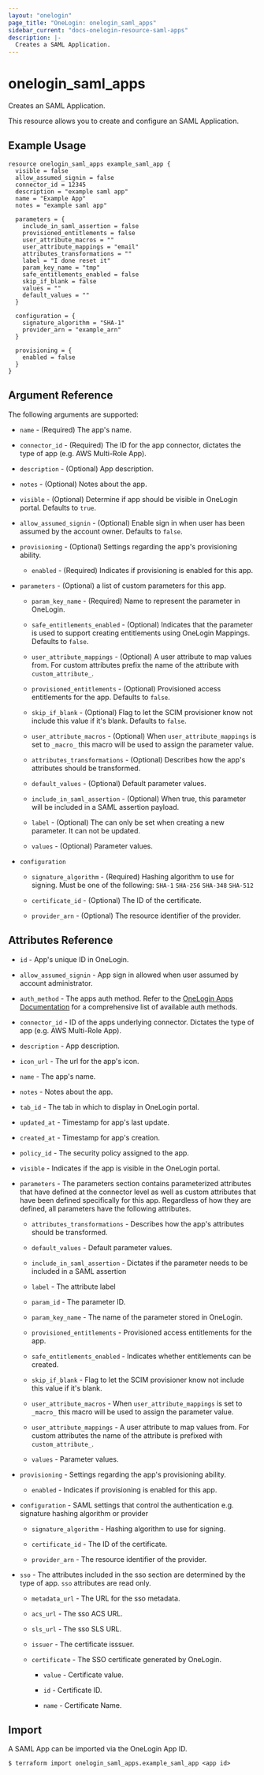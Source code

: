 ```yaml
---
layout: "onelogin"
page_title: "OneLogin: onelogin_saml_apps"
sidebar_current: "docs-onelogin-resource-saml-apps"
description: |-
  Creates a SAML Application.
---
```


# onelogin_saml_apps

Creates an SAML Application.

This resource allows you to create and configure an SAML Application.

## Example Usage

```hcl
resource onelogin_saml_apps example_saml_app {
  visible = false
  allow_assumed_signin = false
  connector_id = 12345
  description = "example saml app"
  name = "Example App"
  notes = "example saml app"

  parameters = {
    include_in_saml_assertion = false
    provisioned_entitlements = false
    user_attribute_macros = ""
    user_attribute_mappings = "email"
    attributes_transformations = ""
    label = "I done reset it"
    param_key_name = "tmp"
    safe_entitlements_enabled = false
    skip_if_blank = false
    values = ""
    default_values = ""
  }

  configuration = {
    signature_algorithm = "SHA-1"
    provider_arn = "example_arn"
  }

  provisioning = {
    enabled = false
  }
}
```

## Argument Reference

The following arguments are supported:
* `name` - (Required) The app's name.

* `connector_id` - (Required) The ID for the app connector, dictates the type of app (e.g. AWS Multi-Role App).

* `description` - (Optional) App description.

* `notes` - (Optional) Notes about the app.

* `visible` - (Optional) Determine if app should be visible in OneLogin portal. Defaults to `true`.

* `allow_assumed_signin` - (Optional) Enable sign in when user has been assumed by the account owner. Defaults to `false`.

* `provisioning` - (Optional) Settings regarding the app's provisioning ability.
  * `enabled` - (Required) Indicates if provisioning is enabled for this app.


* `parameters` - (Optional) a list of custom parameters for this app.
  * `param_key_name` - (Required) Name to represent the parameter in OneLogin.

  * `safe_entitlements_enabled` - (Optional) Indicates that the parameter is used to support creating entitlements using OneLogin Mappings. Defaults to `false`.

  * `user_attribute_mappings` - (Optional) A user attribute to map values from. For custom attributes prefix the name of the attribute with `custom_attribute_`.

  * `provisioned_entitlements` - (Optional)  Provisioned access entitlements for the app. Defaults to `false`.

  * `skip_if_blank` - (Optional)  Flag to let the SCIM provisioner know not include this value if it's blank. Defaults to `false`.

  * `user_attribute_macros` - (Optional) When `user_attribute_mappings` is set to `_macro_` this macro will be used to assign the parameter value.

  * `attributes_transformations` - (Optional) Describes how the app's attributes should be transformed.

  * `default_values` - (Optional) Default parameter values.

  * `include_in_saml_assertion` - (Optional) When true, this parameter will be included in a SAML assertion payload.

  * `label` - (Optional) The can only be set when creating a new parameter. It can not be updated.

  * `values` - (Optional) Parameter values.


* `configuration`
  * `signature_algorithm` - (Required) Hashing algorithm to use for signing. Must be one of the following: `SHA-1` `SHA-256` `SHA-348` `SHA-512`

  * `certificate_id` - (Optional) The ID of the certificate.

  * `provider_arn` - (Optional) The resource identifier of the provider.


## Attributes Reference

* `id` - App's unique ID in OneLogin.

* `allow_assumed_signin` - App sign in allowed when user assumed by account administrator.

* `auth_method` - The apps auth method. Refer to the [OneLogin Apps Documentation](https://developers.onelogin.com/api-docs/2/apps/app-resource) for a comprehensive list of available auth methods.

* `connector_id` - ID of the apps underlying connector. Dictates the type of app (e.g. AWS Multi-Role App).

* `description` - App description.

* `icon_url` - The url for the app's icon.

* `name` - The app's name.

* `notes` - Notes about the app.

* `tab_id` - The tab in which to display in OneLogin portal.

* `updated_at` - Timestamp for app's last update.

* `created_at` - Timestamp for app's creation.

* `policy_id` - The security policy assigned to the app.

* `visible` - Indicates if the app is visible in the OneLogin portal.

* `parameters` - The parameters section contains parameterized attributes that have defined at the connector level as well as custom attributes that have been defined specifically for this app. Regardless of how they are defined, all parameters have the following attributes.
    * `attributes_transformations` - Describes how the app's attributes should be transformed.

    * `default_values` - Default parameter values.

    * `include_in_saml_assertion` - Dictates if the parameter needs to be included in a SAML assertion

    * `label` - The attribute label

    * `param_id` - The parameter ID.

    * `param_key_name` - The name of the parameter stored in OneLogin.

    * `provisioned_entitlements` -  Provisioned access entitlements for the app.

    * `safe_entitlements_enabled` - Indicates whether entitlements can be created.

    * `skip_if_blank` -  Flag to let the SCIM provisioner know not include this value if it's blank.

    * `user_attribute_macros` - When `user_attribute_mappings` is set to `_macro_` this macro will be used to assign the parameter value.

    * `user_attribute_mappings` - A user attribute to map values from. For custom attributes the name of the attribute is prefixed with `custom_attribute_`.

    * `values` - Parameter values.

* `provisioning` -  Settings regarding the app's provisioning ability.
    * `enabled` - Indicates if provisioning is enabled for this app.


* `configuration` - SAML settings that control the authentication e.g. signature hashing algorithm or provider
  * `signature_algorithm` - Hashing algorithm to use for signing.

  * `certificate_id` - The ID of the certificate.

  * `provider_arn` - The resource identifier of the provider.

* `sso` - The attributes included in the sso section are determined by the type of app. `sso` attributes are read only.
  * `metadata_url` - The URL for the sso metadata.

  * `acs_url` - The sso ACS URL.

  * `sls_url` - The sso SLS URL.

  * `issuer` - The certificate isssuer.

  * `certificate` - The SSO certificate generated by OneLogin.

    * `value` - Certificate value.

    * `id` - Certificate ID.

    * `name` - Certificate Name.

## Import

A SAML App can be imported via the OneLogin App ID.

```
$ terraform import onelogin_saml_apps.example_saml_app <app id>
```
